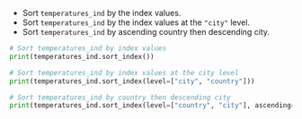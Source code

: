 - Sort `temperatures_ind` by the index values.
- Sort `temperatures_ind` by the index values at the `"city"` level.
- Sort `temperatures_ind` by ascending country then descending city.
```Python
# Sort temperatures_ind by index values
print(temperatures_ind.sort_index())

# Sort temperatures_ind by index values at the city level
print(temperatures_ind.sort_index(level=["city", "country"]))

# Sort temperatures_ind by country then descending city
print(temperatures_ind.sort_index(level=["country", "city"], ascending=[True, False]))
```
